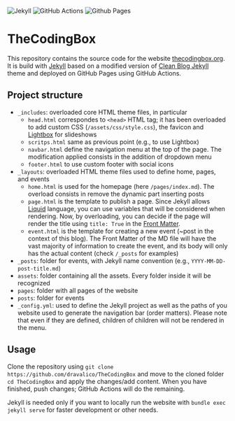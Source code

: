 ![Jekyll](https://img.shields.io/badge/Built%20with-Jekyll-blueviolet?logo=jekyll)
![GitHub Actions](https://img.shields.io/badge/github%20actions-%232671E5.svg?style=for-the-badge&logo=githubactions&logoColor=white)
![Github Pages](https://img.shields.io/badge/github%20pages-121013?style=for-the-badge&logo=github&logoColor=white)

# TheCodingBox

This repository contains the source code for the website [thecodingbox.org](https://thecodingbox.org/). It is build with [Jekyll](https://jekyllrb.com/) based on a modified version of [Clean Blog Jekyll](https://github.com/StartBootstrap/startbootstrap-clean-blog-jekyll) theme and deployed on GitHub Pages using GitHub Actions.

## Project structure

-   `_includes`: overloaded core HTML theme files, in particular
    -   `head.html` correspondes to `<head>` HTML tag; it has been overloaded to add custom CSS (`/assets/css/style.css`), the favicon and [Lightbox](https://lokeshdhakar.com/projects/lightbox2/) for slideshows
    -   `scritps.html` same as previous point (e.g., to use Lightbox)
    -   `navbar.html` define the navigation menu at the top of the page. The modification applied consists in the addition of dropdown menu
    -   `footer.html` to use custom footer with social icons
-   `_layouts`: overloaded HTML theme files used to define home, pages, and events
    -   `home.html` is used for the homepage (here `/pages/index.md`). The overload consists in remove the dynamic part inserting posts
    -   `page.html` is the template to publish a page. Since Jekyll allows [Liquid](https://shopify.github.io/liquid/) language, you can use variables that will be considered when rendering. Now, by overloading, you can decide if the page will render the title using `title: True` in the [Front Matter](https://jekyllrb.com/docs/front-matter/).
    -   `event.html` is the template for creating a new event (~post in the context of this blog). The Front Matter of the MD file will have the vast majority of information to create the event, and its body will only has the actual content (check `/_posts` for examples)
-   `_posts`: folder for events, with Jekyll name convention (e.g., `YYYY-MM-DD-post-title.md`)
-   `assets`: folder containing all the assets. Every folder inside it will be recognized
-   `pages`: folder with all pages of the website
-   `posts`: folder for events
-   `_config.yml`: used to define the Jekyll project as well as the paths of you website used to generate the navigation bar (order matters). Please note that even if they are defined, children of children will not be rendered in the menu.

## Usage

Clone the repository using `git clone https://github.com/dravalico/TheCodingBox` and move to the cloned folder `cd TheCodingBox` and apply the changes/add content. When you have finished, push changes; GitHub Actions will do the remaining.

Jekyll is needed only if you want to locally run the website with `bundle exec jekyll serve` for faster development or other needs.
